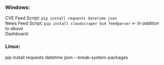 ### Windows:<br>
CVE Feed Script: `pip install requests datetime json`<br>
News Feed Script: `pip install cloudscraper bs4 feedparser` *<- In addition to above*<br>
Dashboard: 
<br>
### Linux:<br>
pip install requests datetime json --break-system-packages<br>


